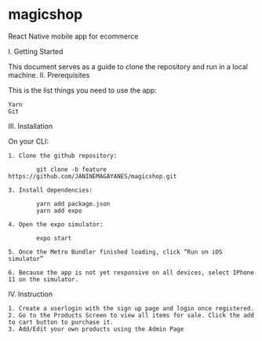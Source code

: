 # magicshop
React Native mobile app for ecommerce

I. Getting Started

  This document serves as a guide to clone the repository and run in a local machine.
II. Prerequisites

  This is the list things you need to use the app:

    Yarn
    Git
III. Installation

  On your CLI:

    1. Clone the github repository:

            git clone -b feature https://github.com/JANINEMAGAYANES/magicshop.git

    3. Install dependencies:

            yarn add package.json
            yarn add expo

    4. Open the expo simulator: 

            expo start

    5. Once the Metro Bundler finished loading, click “Run on iOS simulator”

    6. Because the app is not yet responsive on all devices, select IPhone 11 on the simulator.
    
IV. Instruction

    1. Create a userlogin with the sign up page and login once registered.
    2. Go to the Products Screen to view all items for sale. Click the add to cart button to purchase it.
    3. Add/Edit your own products using the Admin Page
